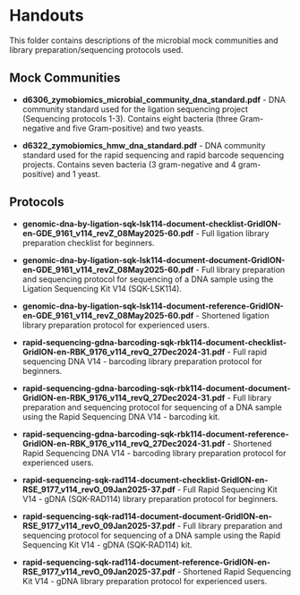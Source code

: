 # Handouts  

This folder contains descriptions of the microbial mock communities and library preparation/sequencing protocols used.  

## Mock Communities
- **d6306_zymobiomics_microbial_community_dna_standard.pdf** - DNA community standard used for the ligation sequencing project (Sequencing protocols 1-3). Contains eight bacteria (three Gram-negative and five Gram-positive) and two yeasts.  

- **d6322_zymobiomics_hmw_dna_standard.pdf** - DNA community standard used for the rapid sequencing and rapid barcode sequencing  projects. Contains seven bacteria (3 gram-negative and 4 gram-positive) and 1 yeast.  

## Protocols
- **genomic-dna-by-ligation-sqk-lsk114-document-checklist-GridION-en-GDE_9161_v114_revZ_08May2025-60.pdf** - Full ligation library preparation checklist for beginners.


- **genomic-dna-by-ligation-sqk-lsk114-document-document-GridION-en-GDE_9161_v114_revZ_08May2025-60.pdf** - Full library preparation and sequencing protocol for sequencing of a DNA sample using the Ligation Sequencing Kit V14 (SQK-LSK114).

- **genomic-dna-by-ligation-sqk-lsk114-document-reference-GridION-en-GDE_9161_v114_revZ_08May2025-60.pdf** - Shortened ligation library preparation protocol for experienced users.


- **rapid-sequencing-gdna-barcoding-sqk-rbk114-document-checklist-GridION-en-RBK_9176_v114_revQ_27Dec2024-31.pdf** - Full rapid sequencing DNA V14 - barcoding library preparation protocol for beginners.


- **rapid-sequencing-gdna-barcoding-sqk-rbk114-document-document-GridION-en-RBK_9176_v114_revQ_27Dec2024-31.pdf** - Full library preparation and sequencing protocol for sequencing of a DNA sample using the Rapid Sequencing DNA V14 - barcoding kit.

- **rapid-sequencing-gdna-barcoding-sqk-rbk114-document-reference-GridION-en-RBK_9176_v114_revQ_27Dec2024-31.pdf** - Shortened Rapid Sequencing DNA V14 - barcoding library preparation protocol for experienced users.


- **rapid-sequencing-sqk-rad114-document-checklist-GridION-en-RSE_9177_v114_revO_09Jan2025-37.pdf** - Full Rapid Sequencing Kit V14 - gDNA (SQK-RAD114) library preparation protocol for beginners.


- **rapid-sequencing-sqk-rad114-document-document-GridION-en-RSE_9177_v114_revO_09Jan2025-37.pdf** - Full library preparation and sequencing protocol for sequencing of a DNA sample using the Rapid Sequencing Kit V14 - gDNA (SQK-RAD114) kit.

- **rapid-sequencing-sqk-rad114-document-reference-GridION-en-RSE_9177_v114_revO_09Jan2025-37.pdf** - Shortened Rapid Sequencing Kit V14 - gDNA library preparation protocol for experienced users.


